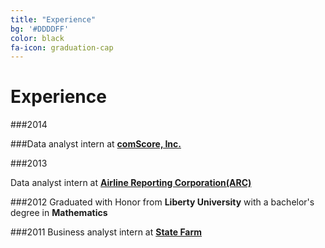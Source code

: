 ```yaml
---
title: "Experience"
bg: '#DDDDFF'
color: black
fa-icon: graduation-cap
---
```


# Experience

###2014

###Data analyst intern at [**comScore, Inc.**](http://www.comscore.com/)

###2013

Data analyst intern at [**Airline Reporting Corporation(ARC)**](https://www.arccorp.com/index.jsp)

###2012
Graduated with Honor from **Liberty University** with a bachelor's degree in **Mathematics**

###2011
Business analyst intern at [**State Farm**](https://www.statefarm.com/)
